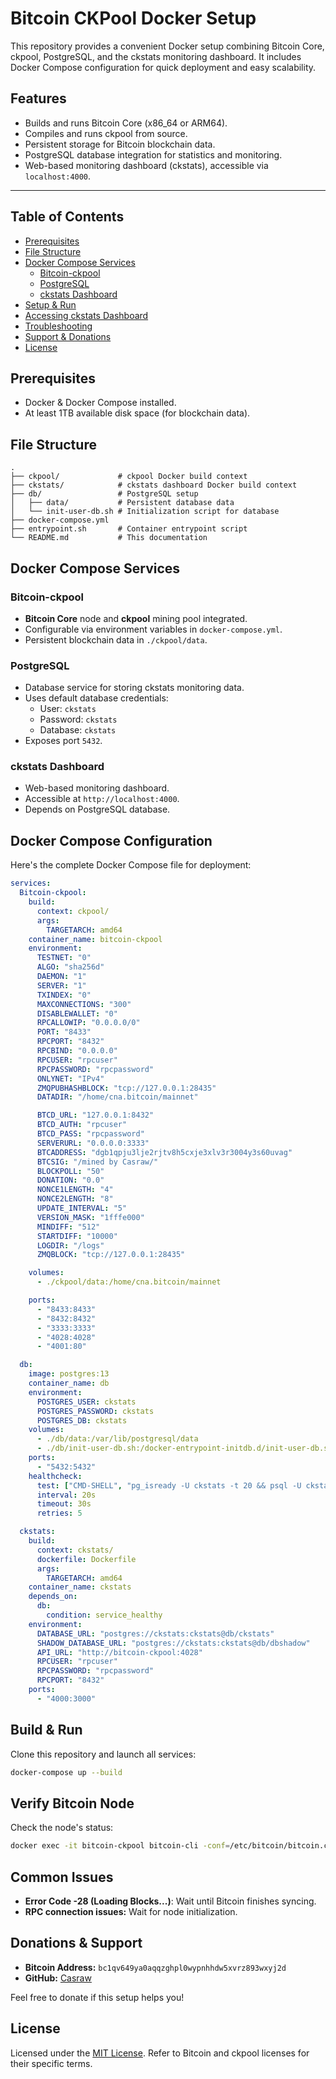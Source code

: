 # Bitcoin CKPool Docker Setup

This repository provides a convenient Docker setup combining Bitcoin Core, ckpool, PostgreSQL, and the ckstats monitoring dashboard. It includes Docker Compose configuration for quick deployment and easy scalability.

## Features

- Builds and runs Bitcoin Core (x86_64 or ARM64).
- Compiles and runs ckpool from source.
- Persistent storage for Bitcoin blockchain data.
- PostgreSQL database integration for statistics and monitoring.
- Web-based monitoring dashboard (ckstats), accessible via `localhost:4000`.

---

## Table of Contents

- [Prerequisites](#prerequisites)
- [File Structure](#file-structure)
- [Docker Compose Services](#docker-compose-services)
  - [Bitcoin-ckpool](#Bitcoin-ckpool)
  - [PostgreSQL](#postgresql)
  - [ckstats Dashboard](#ckstats-dashboard)
- [Setup & Run](#build--run)
- [Accessing ckstats Dashboard](#accessing-the-ckstats-dashboard)
- [Troubleshooting](#common-issues)
- [Support & Donations](#support--donations)
- [License](#license)

## Prerequisites

- Docker & Docker Compose installed.
- At least 1TB available disk space (for blockchain data).

## File Structure

```plaintext
.
├── ckpool/             # ckpool Docker build context
├── ckstats/            # ckstats dashboard Docker build context
├── db/                 # PostgreSQL setup
│   ├── data/           # Persistent database data
│   └── init-user-db.sh # Initialization script for database
├── docker-compose.yml
├── entrypoint.sh       # Container entrypoint script
└── README.md           # This documentation
```

## Docker Compose Services

### Bitcoin-ckpool
- **Bitcoin Core** node and **ckpool** mining pool integrated.
- Configurable via environment variables in `docker-compose.yml`.
- Persistent blockchain data in `./ckpool/data`.

### PostgreSQL
- Database service for storing ckstats monitoring data.
- Uses default database credentials:
  - User: `ckstats`
  - Password: `ckstats`
  - Database: `ckstats`
- Exposes port `5432`.

### ckstats Dashboard
- Web-based monitoring dashboard.
- Accessible at `http://localhost:4000`.
- Depends on PostgreSQL database.

## Docker Compose Configuration

Here's the complete Docker Compose file for deployment:

```yaml
services:
  Bitcoin-ckpool:
    build:
      context: ckpool/
      args:
        TARGETARCH: amd64
    container_name: bitcoin-ckpool
    environment:
      TESTNET: "0"
      ALGO: "sha256d"
      DAEMON: "1"
      SERVER: "1"
      TXINDEX: "0"
      MAXCONNECTIONS: "300"
      DISABLEWALLET: "0"
      RPCALLOWIP: "0.0.0.0/0"
      PORT: "8433"
      RPCPORT: "8432"
      RPCBIND: "0.0.0.0"
      RPCUSER: "rpcuser"
      RPCPASSWORD: "rpcpassword"
      ONLYNET: "IPv4"
      ZMQPUBHASHBLOCK: "tcp://127.0.0.1:28435"
      DATADIR: "/home/cna.bitcoin/mainnet"

      BTCD_URL: "127.0.0.1:8432"
      BTCD_AUTH: "rpcuser"
      BTCD_PASS: "rpcpassword"
      SERVERURL: "0.0.0.0:3333"
      BTCADDRESS: "dgb1qpju3lje2rjtv8h5cxje3xlv3r3004y3s60uvag"
      BTCSIG: "/mined by Casraw/"
      BLOCKPOLL: "50"
      DONATION: "0.0"
      NONCE1LENGTH: "4"
      NONCE2LENGTH: "8"
      UPDATE_INTERVAL: "5"
      VERSION_MASK: "1fffe000"
      MINDIFF: "512"
      STARTDIFF: "10000"
      LOGDIR: "/logs"
      ZMQBLOCK: "tcp://127.0.0.1:28435"

    volumes:
      - ./ckpool/data:/home/cna.bitcoin/mainnet

    ports:
      - "8433:8433"
      - "8432:8432"
      - "3333:3333"
      - "4028:4028"
      - "4001:80"

  db:
    image: postgres:13
    container_name: db
    environment:
      POSTGRES_USER: ckstats
      POSTGRES_PASSWORD: ckstats
      POSTGRES_DB: ckstats
    volumes:
      - ./db/data:/var/lib/postgresql/data
      - ./db/init-user-db.sh:/docker-entrypoint-initdb.d/init-user-db.sh
    ports:
      - "5432:5432"
    healthcheck:
      test: ["CMD-SHELL", "pg_isready -U ckstats -t 20 && psql -U ckstats -d dbshadow -c 'SELECT 1' >/dev/null 2>&1"]
      interval: 20s
      timeout: 30s
      retries: 5

  ckstats:
    build:
      context: ckstats/
      dockerfile: Dockerfile
      args:
        TARGETARCH: amd64
    container_name: ckstats
    depends_on:
      db:
        condition: service_healthy
    environment:
      DATABASE_URL: "postgres://ckstats:ckstats@db/ckstats"
      SHADOW_DATABASE_URL: "postgres://ckstats:ckstats@db/dbshadow"
      API_URL: "http://bitcoin-ckpool:4028"
      RPCUSER: "rpcuser"
      RPCPASSWORD: "rpcpassword"
      RPCPORT: "8432"
    ports:
      - "4000:3000"
```

## Build & Run

Clone this repository and launch all services:

```bash
docker-compose up --build
```

## Verify Bitcoin Node

Check the node's status:

```bash
docker exec -it bitcoin-ckpool bitcoin-cli -conf=/etc/bitcoin/bitcoin.conf getblockchaininfo
```

## Common Issues

- **Error Code -28 (Loading Blocks...)**: Wait until Bitcoin finishes syncing.
- **RPC connection issues:** Wait for node initialization.

## Donations & Support

- **Bitcoin Address:** `bc1qv649ya0aqqzghpl0wypnhhdw5xvrz893wxyj2d`
- **GitHub:** [Casraw](https://github.com/Casraw/)

Feel free to donate if this setup helps you!

## License

Licensed under the [MIT License](https://opensource.org/licenses/MIT).
Refer to Bitcoin and ckpool licenses for their specific terms.
